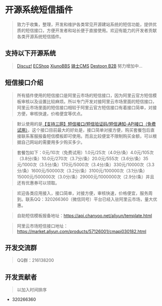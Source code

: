 # 开源系统短信插件
> 致力于收集，整理，开发和维护各类常见开源建站系统的短信功能，提供优质的短信接口，方便开发者和站长便于直接使用。欢迎有能力的开发者贡献各类开源系统短信插件。

## 支持以下开源系统
> [Discuz!](http://www.discuz.net/forum-10-1.html) [ECShop](http://bbs.ecshop.com/viewthread.php?tid=195351&extra=&page=1) [XiunoBBS](http://bbs.xiuno.com/forum-2.htm) [骑士CMS](http://www.74cms.com/download/index.html) [Destoon B2B](https://www.destoon.com/download/index.html) 努力增加中...

## 短信接口介绍
> 所有插件使用的短信接口是阿里云市场的短信接口，因为阿里云官方短信模板审核以及设置比较麻烦。所以专门开发对接阿里云市场里面的短信接口，阿里云市场里面的短信接口相较于阿里云官方短信接口有着接口简单，对接方便，审核快速，价格便宜等优点。


> 默认使用的是[【支持三网】短信接口/短信验证码/短信通知-API接口（免费试用）](https://market.aliyun.com/products/57126001/cmapi030182.html)，这个接口目前最大的好处是，接口简单对接方便，购买套餐包后直接联系客服报备短信模板即可使用。而且比较便宜不限制购买金额，可以根据自己网站的需要用多少购买多少。


> 套餐包如下：0元/10次（免费试用）1.0元/25次（4.0分/条）4.0元/105次（3.8分/条）10.0元/270次（3.7分/条）20.0元/555次（3.6分/条）35元/1000次（3.5分/条）170元/5000次（3.4分/条）330元/10000次（3.3分/条）1600元/50000次（3.2分/条）3100元/100000次（3.1分/条）15000元/500000次（3.0分/条）29000元/1000000次（2.9分/条）并且还有优惠券可以领取。


> 欢迎各类应用接入，接口简单，对接方便，审核快速，价格便宜，服务周到。联系QQ：320266360（微信同号）平台已经入驻阿里云市场，量大优惠。

> 自助短信模板报备地址：https://api.chanyoo.net/aliyun/template.html 

> 阿里云市场短信接口地址：https://market.aliyun.com/products/57126001/cmapi030182.html


## 开发交流群
> QQ群：216138200

## 开发贡献者
> 以加入时间排序
* 320266360
